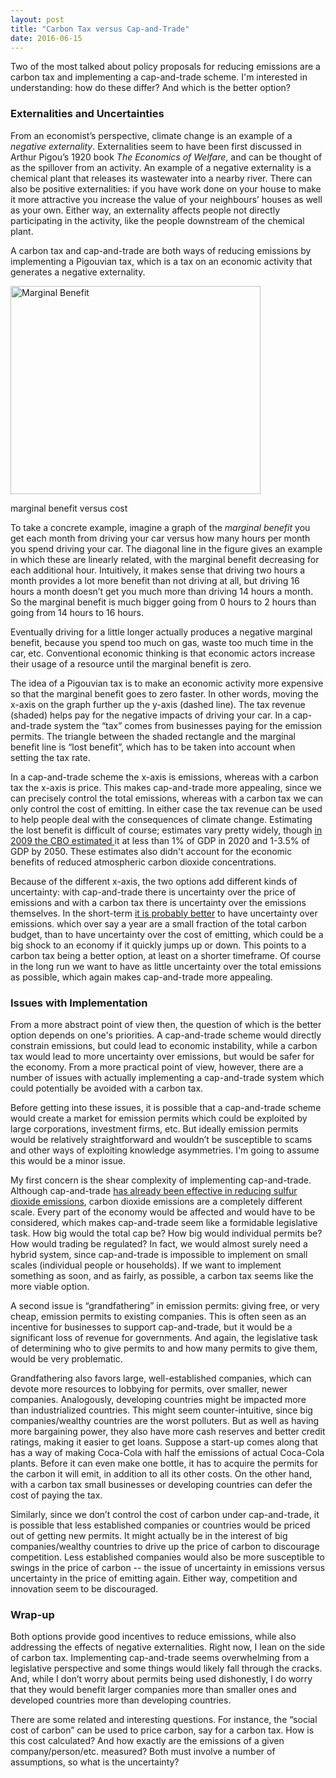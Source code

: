 ```yaml
---
layout: post
title: "Carbon Tax versus Cap-and-Trade"
date: 2016-06-15
---
```


<p>Two of the most talked about policy proposals for reducing emissions are a carbon tax and implementing a cap-and-trade scheme. I'm interested in understanding: how do these differ? And which is the better option?</p>

<h3>Externalities and Uncertainties</h3>

<p>From an economist’s perspective, climate change is an example of a <i>negative externality</i>. Externalities seem to have been first discussed in Arthur Pigou’s 1920 book <i>The Economics of Welfare</i>, and can be thought of as the spillover from an activity. An example of a negative externality is a chemical plant that releases its wastewater into a nearby river. There can also be positive externalities: if you have work done on your house to make it more attractive you increase the value of your neighbours’ houses as well as your own. Either way, an externality affects people not directly participating in the activity, like the people downstream of the chemical plant.</p>

<p>A carbon tax and cap-and-trade are both ways of reducing emissions by implementing a Pigouvian tax, which is a tax on an economic activity that generates a negative externality.</p>

<div class=figure><p><img src="http://nicklutsko.github.io/notes/images/marg_ben.png" alt="Marginal Benefit" width="400px" height = "333px;" class="center"><p>marginal benefit versus cost</div>

<p>To take a concrete example, imagine a graph of the <i>marginal benefit</i> you get each month from driving your car versus how many hours per month you spend driving your car. The diagonal line in the figure gives an example in which these are linearly related, with the marginal benefit decreasing for each additional hour. Intuitively, it makes sense that driving two hours a month provides a lot more benefit than not driving at all, but driving 16 hours a month doesn’t get you much more than driving 14 hours a month. So the marginal benefit is much bigger going from 0 hours to 2 hours than going from 14 hours to 16 hours.</p>

<p>Eventually driving for a little longer actually produces a negative marginal benefit, because you spend too much on gas, waste too much time in the car, etc. Conventional economic thinking is that economic actors increase their usage of a resource until the marginal benefit is zero.</p>

<p>The idea of a Pigouvian tax is to make an economic activity more expensive so that the marginal benefit goes to zero faster. In other words, moving the x-axis on the graph further up the y-axis (dashed line). The tax revenue (shaded) helps pay for the negative impacts of driving your car. In a cap-and-trade system the “tax” comes from businesses paying for the emission permits. The triangle between the shaded rectangle and the marginal benefit line is “lost benefit”, which has to be taken into account when setting the tax rate.</p>

<p>In a cap-and-trade scheme the x-axis is emissions, whereas with a carbon tax the x-axis is price. This makes cap-and-trade more appealing, since we can precisely control the total emissions, whereas with a carbon tax we can only control the cost of emitting. In either case the tax revenue can be used to help people deal with the consequences of climate change. Estimating the lost benefit is difficult of course; estimates vary pretty widely, though <a href="https://www.cbo.gov/sites/default/files/111th-congress-2009-2010/reports/09-17-greenhouse-gas.pdf">in 2009 the CBO estimated </a> it at less than 1% of GDP in 2020 and 1-3.5% of GDP by 2050. These estimates also didn't account for the economic benefits of reduced atmospheric carbon dioxide concentrations.</p>

<p>Because of the different x-axis, the two options add different kinds of uncertainty: with cap-and-trade there is uncertainty over the price of emissions and with a carbon tax there is uncertainty over the emissions themselves. In the short-term <a href="https://www.theguardian.com/environment/2013/jan/31/carbon-tax-cap-and-trade">it is probably better</a> to have uncertainty over emissions. which over say a year are a small fraction of the total carbon budget, than to have uncertainty over the cost of emitting, which could be a big shock to an economy if it quickly jumps up or down. This points to a carbon tax being a better option, at least on a shorter timeframe. Of course in the long run we want to have as little uncertainty over the total emissions as possible, which again makes cap-and-trade more appealing.</p>

<h3>Issues with Implementation</h3>

<p>From a more abstract point of view then, the question of which is the better option depends on one's priorities. A cap-and-trade scheme would directly constrain emissions, but could lead to economic instability, while a carbon tax would lead to more uncertainty over emissions, but would be safer for the economy. From a more practical point of view, however, there are a number of issues with actually implementing a cap-and-trade system which could potentially be avoided with a carbon tax.</p>

<p>Before getting into these issues, it is possible that a cap-and-trade scheme would create a market for emission permits which could be exploited by large corporations, investment firms, etc. But ideally emission permits would be relatively straightforward and wouldn’t be susceptible to scams and other ways of exploiting knowledge asymmetries. I'm going to assume this would be a minor issue.</p>

<p>My first concern is the shear complexity of implementing cap-and-trade. Although cap-and-trade <a href="https://en.wikipedia.org/wiki/Acid_Rain_Program">has already been effective in reducing sulfur dioxide emissions</a>, carbon dioxide emissions are a completely different scale. Every part of the economy would be affected and would have to be considered, which makes cap-and-trade seem like a formidable legislative task. How big would the total cap be? How big would individual permits be? How would trading be regulated? In fact, we would almost surely need a hybrid system, since cap-and-trade is impossible to implement on small scales (individual people or households). If we want to implement something as soon, and as fairly, as possible, a carbon tax seems like the more viable option. </p>

<p>A second issue is “grandfathering” in emission permits: giving free, or very cheap, emission permits to existing companies. This is often seen as an incentive for businesses to support cap-and-trade, but it would be a significant loss of revenue for governments. And again, the legislative task of determining who to give permits to and how many permits to give them, would be very problematic.</p>

<p>Grandfathering also favors large, well-established companies, which can devote more resources to lobbying for permits, over smaller, newer companies. Analogously, developing countries might be impacted more than industrialized countries. This might seem counter-intuitive, since big companies/wealthy countries are the worst polluters. But as well as having more bargaining power, they also have more cash reserves and better credit ratings, making it easier to get loans. Suppose a start-up comes along that has a way of making Coca-Cola with half the emissions of actual Coca-Cola plants. Before it can even make one bottle, it has to acquire the permits for the carbon it will emit, in addition to all its other costs. On the other hand, with a carbon tax small businesses or developing countries can defer the cost of paying the tax. </p> 

<p>Similarly, since we don’t control the cost of carbon under cap-and-trade, it is possible that less established companies or countries would be priced out of getting new permits. It might actually be in the interest of big companies/wealthy countries to drive up the price of carbon to discourage competition. Less established companies would also be more susceptible to swings in the price of carbon -- the issue of uncertainty in emissions versus uncertainty in the price of emitting again. Either way, competition and innovation seem to be discouraged.</p>

<h3>Wrap-up</h3>

<p>Both options provide good incentives to reduce emissions, while also addressing the effects of negative externalities. Right now, I lean on the side of carbon tax. Implementing cap-and-trade seems overwhelming from a legislative perspective and some things would likely fall through the cracks. And, while I don’t worry about permits being used dishonestly, I do worry that they would benefit larger companies more than smaller ones and developed countries more than developing countries.</p>

<p>There are some related and interesting questions. For instance, the “social cost of carbon” can be used to price carbon, say for a carbon tax. How is this cost calculated? And how exactly are the emissions of a given company/person/etc. measured? Both must involve a number of assumptions, so what is the uncertainty?</p>


















